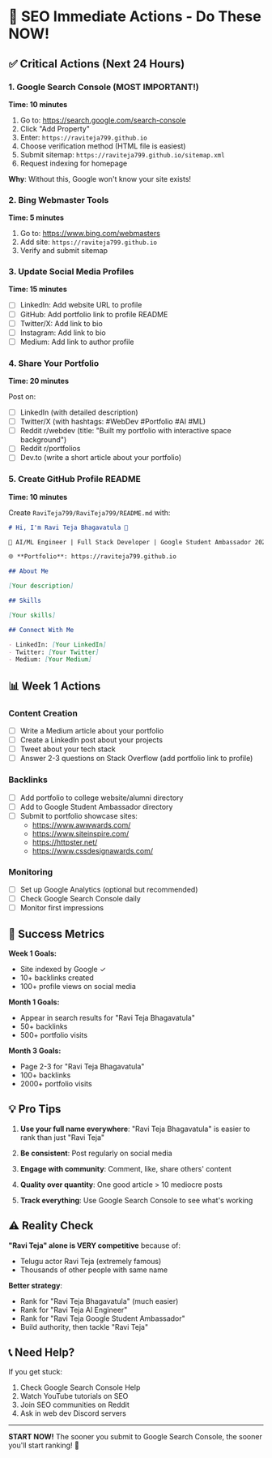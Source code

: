 # 🚀 SEO Immediate Actions - Do These NOW!

## ✅ Critical Actions (Next 24 Hours)

### 1. Google Search Console (MOST IMPORTANT!)

**Time: 10 minutes**

1. Go to: https://search.google.com/search-console
2. Click "Add Property"
3. Enter: `https://raviteja799.github.io`
4. Choose verification method (HTML file is easiest)
5. Submit sitemap: `https://raviteja799.github.io/sitemap.xml`
6. Request indexing for homepage

**Why**: Without this, Google won't know your site exists!

### 2. Bing Webmaster Tools

**Time: 5 minutes**

1. Go to: https://www.bing.com/webmasters
2. Add site: `https://raviteja799.github.io`
3. Verify and submit sitemap

### 3. Update Social Media Profiles

**Time: 15 minutes**

- [ ] LinkedIn: Add website URL to profile
- [ ] GitHub: Add portfolio link to profile README
- [ ] Twitter/X: Add link to bio
- [ ] Instagram: Add link to bio
- [ ] Medium: Add link to author profile

### 4. Share Your Portfolio

**Time: 20 minutes**

Post on:

- [ ] LinkedIn (with detailed description)
- [ ] Twitter/X (with hashtags: #WebDev #Portfolio #AI #ML)
- [ ] Reddit r/webdev (title: "Built my portfolio with interactive space background")
- [ ] Reddit r/portfolios
- [ ] Dev.to (write a short article about your portfolio)

### 5. Create GitHub Profile README

**Time: 10 minutes**

Create `RaviTeja799/RaviTeja799/README.md` with:

```markdown
# Hi, I'm Ravi Teja Bhagavatula 👋

🚀 AI/ML Engineer | Full Stack Developer | Google Student Ambassador 2025-2026

🌐 **Portfolio**: https://raviteja799.github.io

## About Me

[Your description]

## Skills

[Your skills]

## Connect With Me

- LinkedIn: [Your LinkedIn]
- Twitter: [Your Twitter]
- Medium: [Your Medium]
```

## 📊 Week 1 Actions

### Content Creation

- [ ] Write a Medium article about your portfolio
- [ ] Create a LinkedIn post about your projects
- [ ] Tweet about your tech stack
- [ ] Answer 2-3 questions on Stack Overflow (add portfolio link to profile)

### Backlinks

- [ ] Add portfolio to college website/alumni directory
- [ ] Add to Google Student Ambassador directory
- [ ] Submit to portfolio showcase sites:
  - https://www.awwwards.com/
  - https://www.siteinspire.com/
  - https://httpster.net/
  - https://www.cssdesignawards.com/

### Monitoring

- [ ] Set up Google Analytics (optional but recommended)
- [ ] Check Google Search Console daily
- [ ] Monitor first impressions

## 🎯 Success Metrics

**Week 1 Goals:**

- Site indexed by Google ✓
- 10+ backlinks created
- 100+ profile views on social media

**Month 1 Goals:**

- Appear in search results for "Ravi Teja Bhagavatula"
- 50+ backlinks
- 500+ portfolio visits

**Month 3 Goals:**

- Page 2-3 for "Ravi Teja Bhagavatula"
- 100+ backlinks
- 2000+ portfolio visits

## 💡 Pro Tips

1. **Use your full name everywhere**: "Ravi Teja Bhagavatula" is easier to rank than just "Ravi Teja"

2. **Be consistent**: Post regularly on social media

3. **Engage with community**: Comment, like, share others' content

4. **Quality over quantity**: One good article > 10 mediocre posts

5. **Track everything**: Use Google Search Console to see what's working

## ⚠️ Reality Check

**"Ravi Teja" alone is VERY competitive** because of:

- Telugu actor Ravi Teja (extremely famous)
- Thousands of other people with same name

**Better strategy**:

- Rank for "Ravi Teja Bhagavatula" (much easier)
- Rank for "Ravi Teja AI Engineer"
- Rank for "Ravi Teja Google Student Ambassador"
- Build authority, then tackle "Ravi Teja"

## 📞 Need Help?

If you get stuck:

1. Check Google Search Console Help
2. Watch YouTube tutorials on SEO
3. Join SEO communities on Reddit
4. Ask in web dev Discord servers

---

**START NOW!** The sooner you submit to Google Search Console, the sooner you'll start ranking! 🚀
